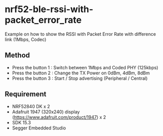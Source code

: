 # nrf52-ble-rssi-with-packet_error_rate

Example on how to show the RSSI with Packet Error Rate with difference link (1Mbps, Codec)

## Method
* Press the button 1 : Switch between 1Mbps and Coded PHY (125kbps)
* Press the button 2 : Change the TX Power on 0dBm, 4dBm, 8dBm
* Press the button 3 : Start / Stop advertising (Peripheral / Central)

## Requirement

* NRF52840 DK x 2
* Adafruit 1947 (320x240) display (https://www.adafruit.com/product/1947) x 2
* SDK 15.3
* Segger Embedded Studio


